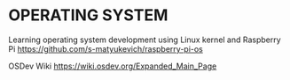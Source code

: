 # OPERATING SYSTEM

Learning operating system development using Linux kernel and Raspberry Pi
https://github.com/s-matyukevich/raspberry-pi-os

OSDev Wiki
https://wiki.osdev.org/Expanded_Main_Page
